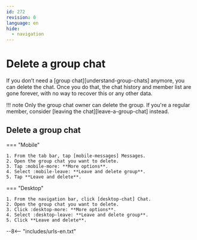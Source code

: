 ```yaml
---
id: 272
revision: 0
language: en
hide:
  - navigation
---
```


# Delete a group chat

If you don’t need a [group chat][understand-group-chats] anymore, you can delete the chat. Once you do that, the chat history and member list are gone forever, with no way to recover this or any other data.

!!! note
	Only the group chat owner can delete the group. If you're a regular member, consider [leaving the chat][leave-a-group-chat] instead.

## Delete a group chat

=== "Mobile"

    1. From the tab bar, tap [mobile-messages] Messages.
    2. Open the group chat you want to delete.
    3. Tap :mobile-more: **More options**.
    4. Select :mobile-leave: **Leave and delete group**.
    5. Tap **Leave and delete**.

=== "Desktop"

    1. From the navigation bar, click [desktop-chat] Chat.
    2. Open the group chat you want to delete.
    3. Click :desktop-more: **More options**.
    4. Select :desktop-leave: **Leave and delete group**.
    5. Click **Leave and delete**.

--8<-- "includes/urls-en.txt"
